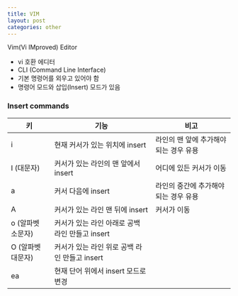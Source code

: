 ```yaml
---
title: VIM
layout: post
categories: other
---
```


Vim(Vi IMproved) Editor


- vi 호환 에디터
- CLI (Command Line Interface)
- 기본 명령어를 외우고 있어야 함
- 명령어 모드와 삽입(Insert) 모드가 있음

### Insert commands

|키|기능|비고|
|---|---|---|
|i|현재 커서가 있는 위치에 insert|라인의 맨 앞에 추가해야되는 경우 유용|
|I (대문자)|커서가 있는 라인의 맨 앞에서 insert|어디에 있든 커서가 이동|
|a|커서 다음에 insert|라인의 중간에 추가해야되는 경우 유용|
|A|커서가 있는 라인 맨 뒤에 insert|커서가 이동|
|o (알파벳 소문자)|커서가 있는 라인 아래로 공백 라인 만들고 insert||
|O (알파벳 대문자)|커서가 있는 라인 위로 공백 라인 만들고 insert||
|ea|현재 단어 위에서 insert 모드로 변경||

